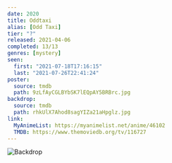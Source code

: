 ```yaml
---
date: 2020
title: Oddtaxi
alias: [Odd Taxi]
tier: "?"
released: 2021-04-06
completed: 13/13
genres: [mystery]
seen:
  first: "2021-07-18T17:16:15"
  last: "2021-07-26T22:41:24"
poster:
  source: tmdb
  path: 9zLfAyCGLBYbSK7lEQpAY5BRBrc.jpg
backdrop:
  source: tmdb
  path: rhkUlX7Ahod8sagYIZa21aHpglz.jpg
link:
  MyAnimeList: https://myanimelist.net/anime/46102
  TMDB: https://www.themoviedb.org/tv/116727
---
```


![Backdrop](https://image.tmdb.org/t/p/w1280/vaH4XdNBXwhOpyBQx9sXfnUu0BJ.jpg "Source: TMDB")

